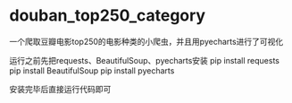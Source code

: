 # douban_top250_category
一个爬取豆瓣电影top250的电影种类的小爬虫，并且用pyecharts进行了可视化

运行之前先把requests、BeautifulSoup、pyecharts安装
pip install requests
pip install BeautifulSoup
pip install pyecharts

安装完毕后直接运行代码即可
